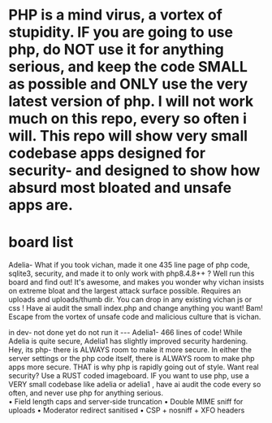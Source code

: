 # PHP is a mind virus, a vortex of stupidity. IF you are going to use php, do NOT use it for anything serious, and keep the code SMALL as possible and ONLY use the very latest version of php. I will not work much on this repo, every so often i will. This repo will show very small codebase apps designed for security- and designed to show how absurd most bloated and unsafe apps are. 



# board list

Adelia- What if you took vichan, made it one 435 line page of php code, sqlite3, security, and made it to only work with php8.4.8++ ? Well run this board and find out! It's awesome, and makes you wonder why vichan insists on extreme bloat and the largest attack surface possible. Requires an uploads and uploads/thumb dir.  You can drop in any  existing vichan js or css ! Have ai audit the small index.php and change anything you want! Bam! Escape from the vortex of unsafe code and malicious culture that is vichan. 

in dev- not done yet do not run it --- Adelia1- 466 lines of code! While Adelia is quite secure, Adelia1 has slightly improved security hardening. Hey, its php- there is ALWAYS room to make it more secure. In either the server settings or the php code itself, there is ALWAYS room to make php apps more secure. THAT is why php is rapidly going out of style. Want real security? Use a RUST coded imageboard. IF you want to use php, use a VERY small codebase like adelia or adelia1 , have ai audit the code every so often, and never use php for anything serious.  
  • Field length caps and server‑side truncation
  • Double MIME sniff for uploads
  • Moderator redirect sanitised
  • CSP + nosniff + XFO headers
